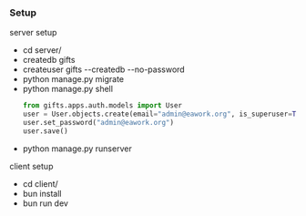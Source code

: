 ### Setup

server setup
- cd server/
- createdb gifts
- createuser gifts --createdb --no-password
- python manage.py migrate
- python manage.py shell
  ```python
  from gifts.apps.auth.models import User
  user = User.objects.create(email="admin@eawork.org", is_superuser=True, is_staff=True, is_active=True)
  user.set_password("admin@eawork.org")
  user.save()
  ```
- python manage.py runserver

client setup
- cd client/
- bun install
- bun run dev
